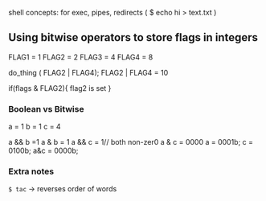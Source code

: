 shell concepts: for exec, pipes, redirects ( $ echo hi > text.txt )

## Using bitwise operators to store flags in integers

FLAG1 = 1 
FLAG2 = 2
FLAG3 = 4
FLAG4 = 8

do_thing ( FLAG2 | FLAG4);
FLAG2 | FLAG4 = 10

if(flags & FLAG2){
    flag2 is set
}

### Boolean vs Bitwise

a = 1
b = 1
c = 4

a && b =1
a & b = 1
a && c = 1// both non-zer0
a & c  = 0000
    a   = 0001b;
    c   = 0100b;
    a&c = 0000b;

### Extra notes
`$ tac` -> reverses order of words


